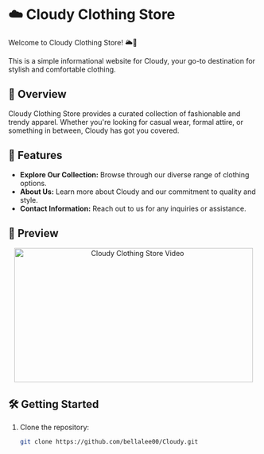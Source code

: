 # ☁️ Cloudy Clothing Store

Welcome to Cloudy Clothing Store! 🌥️👕

This is a simple informational website for Cloudy, your go-to destination for stylish and comfortable clothing.

## 🌟 Overview

Cloudy Clothing Store provides a curated collection of fashionable and trendy apparel. Whether you're looking for casual wear, formal attire, or something in between, Cloudy has got you covered.

## 🚀 Features

- **Explore Our Collection:** Browse through our diverse range of clothing options.
- **About Us:** Learn more about Cloudy and our commitment to quality and style.
- **Contact Information:** Reach out to us for any inquiries or assistance.

## 🎥 Preview

<div align="center">
  <a href="https://youtu.be/xTfRI4a0350">
    <img src="https://img.youtube.com/vi/xTfRI4a0350/maxresdefault.jpg" alt="Cloudy Clothing Store Video" width="480" height="270">
    <br>
  </a>
</div>

## 🛠️ Getting Started

1. Clone the repository:

   ```bash
   git clone https://github.com/bellalee00/Cloudy.git
